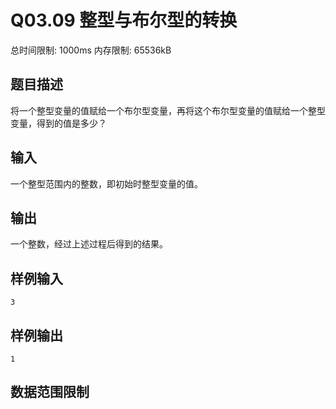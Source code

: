 # Q03.09 整型与布尔型的转换

总时间限制: 1000ms 内存限制: 65536kB

## 题目描述

将一个整型变量的值赋给一个布尔型变量，再将这个布尔型变量的值赋给一个整型变量，得到的值是多少？

## 输入

一个整型范围内的整数，即初始时整型变量的值。

## 输出

一个整数，经过上述过程后得到的结果。

## 样例输入

    3

## 样例输出

    1

## 数据范围限制

